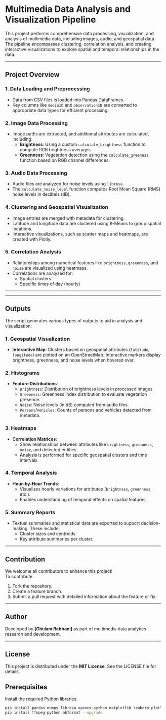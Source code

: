 # Multimedia Data Analysis and Visualization Pipeline

This project performs comprehensive data processing, visualization, and analysis of multimedia data, including images, audio, and geospatial data. The pipeline encompasses clustering, correlation analysis, and creating interactive visualizations to explore spatial and temporal relationships in the data.

---

## Project Overview

### 1. Data Loading and Preprocessing
- Data from CSV files is loaded into Pandas DataFrames.
- Key columns like `mediaID` and `observationID` are converted to appropriate data types for efficient processing.

### 2. Image Data Processing
- Image paths are extracted, and additional attributes are calculated, including:
  - **Brightness**: Using a custom `calculate_brightness` function to compute RGB brightness averages.
  - **Greenness**: Vegetation detection using the `calculate_greeness` function based on RGB channel differences.

### 3. Audio Data Processing
- Audio files are analyzed for noise levels using `librosa`.
- The `calculate_noise_level` function computes Root Mean Square (RMS) noise levels in decibels (dB).

### 4. Clustering and Geospatial Visualization
- Image entries are merged with metadata for clustering.
- Latitude and longitude data are clustered using K-Means to group spatial locations.
- Interactive visualizations, such as scatter maps and heatmaps, are created with Plotly.

### 5. Correlation Analysis
- Relationships among numerical features like `brightness`, `greenness`, and `noise` are visualized using heatmaps.
- Correlations are analyzed for:
  - Spatial clusters
  - Specific times of day (hourly)

---
---

## Outputs

The script generates various types of outputs to aid in analysis and visualization:

### 1. Geospatial Visualization
- **Interactive Map**: Clusters based on geospatial attributes (`latitude`, `longitude`) are plotted on an OpenStreetMap. Interactive markers display brightness, greenness, and noise levels when hovered over.

### 2. Histograms
- **Feature Distributions**:
  - `Brightness`: Distribution of brightness levels in processed images.
  - `Greenness`: Greenness index distribution to evaluate vegetation presence.
  - `Noise`: Noise levels (in dB) computed from audio files.
  - `Persons`/`Vehicles`: Counts of persons and vehicles detected from metadata.

### 3. Heatmaps
- **Correlation Matrices**:
  - Show relationships between attributes like `brightness`, `greenness`, `noise`, and detected entities.
  - Analysis is performed for specific geospatial clusters and time intervals.

### 4. Temporal Analysis
- **Hour-by-Hour Trends**:
  - Visualizes hourly variations for attributes (`brightness`, `greenness`, etc.).
  - Enables understanding of temporal effects on spatial features.

### 5. Summary Reports
- Textual summaries and statistical data are exported to support decision-making. These include:
  - Cluster sizes and centroids.
  - Key attribute summaries per cluster.

---

## Contribution

We welcome all contributors to enhance this project!  
To contribute:  
1. Fork the repository.
2. Create a feature branch.
3. Submit a pull request with detailed information about the feature or fix.

---

## Author

Developed by **[Ghulam Rabbani]** as part of multimedia data analytics research and development.

---

## License

This project is distributed under the **MIT License**. See the LICENSE file for details.


## Prerequisites

Install the required Python libraries:
```bash
pip install pandas numpy librosa opencv-python matplotlib seaborn plotly tqdm sklearn
pip install ffmpeg-python nbformat --upgrade
